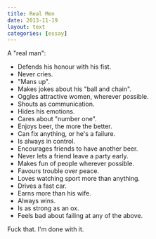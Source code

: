 ```yaml
---
title: Real Men
date: 2013-11-19
layout: text
categories: [essay]
---
```


A "real man":

* Defends his honour with his fist.
* Never cries.
* "Mans up".
* Makes jokes about his "ball and chain".
* Oggles attractive women, wherever possible.
* Shouts as communication.
* Hides his emotions.
* Cares about "number one".
* Enjoys beer, the more the better.
* Can fix anything, or he's a failure.
* Is always in control.
* Encourages friends to have another beer.
* Never lets a friend leave a party early.
* Makes fun of people wherever possible.
* Favours trouble over peace.
* Loves watching sport more than anything.
* Drives a fast car.
* Earns more than his wife.
* Always wins.
* Is as strong as an ox.
* Feels bad about failing at any of the above.

Fuck that. I'm done with it.


